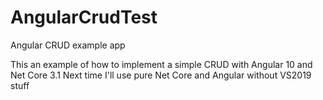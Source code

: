 # AngularCrudTest
Angular CRUD example app

This an example of how to implement a simple CRUD with Angular 10 and Net Core 3.1
Next time I'll use pure Net Core and Angular without VS2019 stuff
